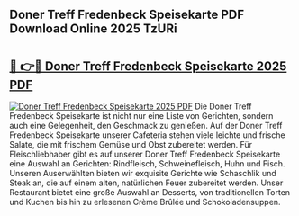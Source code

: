 ## Doner Treff Fredenbeck Speisekarte PDF Download Online 2025 TzURi

# <h2><a href="http://gcd3eet.nevu.top/?p=Doner+Treff+Fredenbeck+Speisekarte">🔗 👉🔴 Doner Treff Fredenbeck Speisekarte 2025 PDF</a></h2>

[![Doner Treff Fredenbeck Speisekarte 2025 PDF](https://i.imgur.com/dBaPXMq.png)](http://gcd3eet.nevu.top/?p=Doner+Treff+Fredenbeck+Speisekarte)
Die Doner Treff Fredenbeck Speisekarte ist nicht nur eine Liste von Gerichten, sondern auch eine Gelegenheit, den Geschmack zu genießen. Auf der Doner Treff Fredenbeck Speisekarte unserer Cafeteria stehen viele leichte und frische Salate, die mit frischem Gemüse und Obst zubereitet werden. Für Fleischliebhaber gibt es auf unserer Doner Treff Fredenbeck Speisekarte eine Auswahl an Gerichten: Rindfleisch, Schweinefleisch, Huhn und Fisch. Unseren Auserwählten bieten wir exquisite Gerichte wie Schaschlik und Steak an, die auf einem alten, natürlichen Feuer zubereitet werden. Unser Restaurant bietet eine große Auswahl an Desserts, von traditionellen Torten und Kuchen bis hin zu erlesenen Crème Brûlée und Schokoladensuppen.
